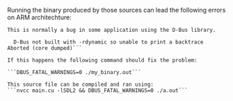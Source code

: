 Running the binary produced by those sources can lead the following errors on ARM architechture:

```dbus[29049]: arguments to dbus_message_new_method_call() were incorrect, assertion "path != NULL" failed in file ../../../dbus/dbus-message.c line 1362.
This is normally a bug in some application using the D-Bus library.

  D-Bus not built with -rdynamic so unable to print a backtrace
Aborted (core dumped)```

If this happens the following command should fix the problem:

```DBUS_FATAL_WARNINGS=0 ./my_binary.out```

This source file can be compiled and ran using:
```nvcc main.cu -lSDL2 && DBUS_FATAL_WARNINGS=0 ./a.out```
